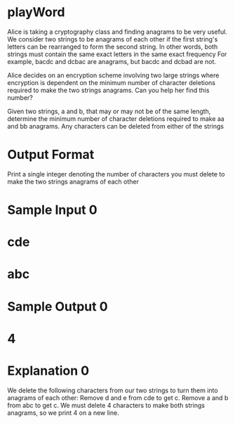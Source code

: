 # playWord


Alice is taking a cryptography class and finding anagrams to be very useful. We consider two strings to be anagrams of each other if the first string's letters can be rearranged to form the second string. In other words, both strings must contain the same exact letters in the same exact frequency For example, bacdc and dcbac are anagrams, but bacdc and dcbad are not.

Alice decides on an encryption scheme involving two large strings where encryption is dependent on the minimum number of character deletions required to make the two strings anagrams. Can you help her find this number?

Given two strings, a and b, that may or may not be of the same length, determine the minimum number of character deletions required to make aa and bb anagrams. Any characters can be deleted from either of the strings

# Output Format
Print a single integer denoting the number of characters you must delete to make the two strings anagrams of each other

# Sample Input 0
# cde
# abc

# Sample Output 0
# 4

# Explanation 0

We delete the following characters from our two strings to turn them into anagrams of each other:
Remove d and e from cde to get c.
Remove a and b from abc to get c.
We must delete 4 characters to make both strings anagrams, so we print 4 on a new line.
